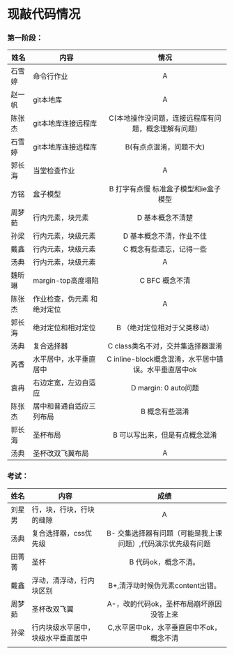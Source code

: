 # 现敲代码情况



### 第一阶段：

| 姓名   | 内容                         |                         情况                         |
| ------ | ---------------------------- | :--------------------------------------------------: |
| 石雪婷 | 命令行作业                   |                          A                           |
| 赵一帆 | git本地库                    |                          A                           |
| 陈张杰 | git本地库连接远程库          | C(本地操作没问题，连接远程库有问题，概念理解有问题)  |
| 石雪婷 | git本地库连接远程库          |               B(有点点混淆，问题不大)                |
| 郭长海 | 当堂检查作业                 |                          A                           |
| 方铭   | 盒子模型                     |       B 打字有点慢   标准盒子模型和ie盒子模型        |
| 周梦茹 | 行内元素，块元素             |                   D 基本概念不清楚                   |
| 孙梁   | 行内元素，块级元素           |               D 基本概念不清，作业不佳               |
| 戴鑫   | 行内元素，块级元素           |               C 概念有些遗忘，记得一些               |
| 汤典   | 行内元素，块级元素           |                          A                           |
| 魏昕琳 | margin-top高度塌陷           |                   C  BFC 概念不清                    |
| 陈张杰 | 作业检查，伪元素 和 绝对定位 |                          A                           |
| 郭长海 | 绝对定位和相对定位           |            B  （绝对定位相对于父类移动）             |
| 汤典   | 复合选择器                   |          C  class类名不对，交并集选择器混淆          |
| 芮香   | 水平居中，水平垂直居中       | C inline-block概念混淆，水平居中错误。水平垂直居中ok |
| 袁冉   | 右边定宽，左边自适应         |                 D margin: 0 auto问题                 |
| 陈张杰 | 居中和普通自适应三列布局     |                    B 概念有些混淆                    |
| 郭长海 | 圣杯布局                     |            B 可以写出来，但是有点概念混淆            |
| 汤典   | 圣杯改双飞翼布局             |                          A                           |



### 考试：

| 姓名   | 内容                               |                             成绩                             |
| ------ | ---------------------------------- | :----------------------------------------------------------: |
| 刘星男 | 行，块，行块，行块的缝隙           |                              A                               |
| 汤典   | 复合选择器，css优先级              | B- 交集选择器有问题（可能是我上课问题）,代码演示优先级有问题 |
| 田菁菁 | 圣杯                               |                     B 代码ok，概念不清。                     |
| 戴鑫   | 浮动，清浮动，行内块区别           |               B+,清浮动时候伪元素content出错。               |
| 周梦茹 | 圣杯改双飞翼                       |           A-，改的代码ok，圣杯布局崩坏原因没答上来           |
| 孙梁   | 行内块级水平居中，块级水平垂直居中 |           C,水平居中ok，水平垂直居中不ok，概念不清           |
|        |                                    |                                                              |


